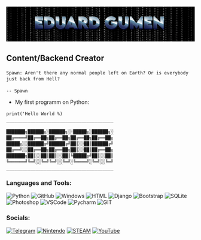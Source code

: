 ![Header](https://github.com/hydrospirt/hydrospirt/blob/master/assets/header.png)

## Content/Backend Creator

```
Spawn: Aren't there any normal people left on Earth? Or is everybody just back from Hell?

-- Spawn
```
- My first programm on Python:
```
print('Hello World %)
________________________________________

███████╗██████╗░██████╗░░█████╗░██████╗░
██╔════╝██╔══██╗██╔══██╗██╔══██╗██╔══██╗
█████╗░░██████╔╝██████╔╝██║░░██║██████╔╝
██╔══╝░░██╔══██╗██╔══██╗██║░░██║██╔══██╗
███████╗██║░░██║██║░░██║╚█████╔╝██║░░██║
╚══════╝╚═╝░░╚═╝╚═╝░░╚═╝░╚════╝░╚═╝░░╚═╝
________________________________________
```

### Languages and Tools:
![Python](https://img.shields.io/badge/-Python-090909?style=for-the-badge&logo=Python&logoColor=6296C)
![GitHub](https://img.shields.io/badge/GitHub-090909?style=for-the-badge&logo=github&logoColor=white)
![Windows](https://img.shields.io/badge/Windows-090909?style=for-the-badge&logo=windows&logoColor=white)
![HTML](https://img.shields.io/badge/HTML5-090909?style=for-the-badge&logo=html5&logoColor=orange)
![Django](https://img.shields.io/badge/Django-090909?style=for-the-badge&logo=django&logoColor=green)
![Bootstrap](https://img.shields.io/badge/Bootstrap-090909?style=for-the-badge&logo=bootstrap&logoColor=563D7C)
![SQLite](https://img.shields.io/badge/SQLite-090909?style=for-the-badge&logo=sqlite&logoColor=07405E)
![Photoshop](https://img.shields.io/badge/Adobe%20Photoshop-090909?style=for-the-badge&logo=Adobe%20Photoshop&logoColor=white)
![VSCode](https://img.shields.io/badge/Visual_Studio_Code-090909?style=for-the-badge&logo=visual%20studio%20code&logoColor=white)
![Pycharm](https://img.shields.io/badge/PyCharm-090909.svg?&style=for-the-badge&logo=PyCharm&logoColor=white)
![GIT](https://img.shields.io/badge/GIT-090909?style=for-the-badge&logo=git&logoColor=white)


### Socials:
[![Telegram](https://img.shields.io/badge/-Telegram-090909?style=for-the-badge&logo=telegram&logoColor=27A0D9)](https://t.me/arcan1um)
[![Nintendo](https://img.shields.io/badge/Nintendo_Switch-090909?style=for-the-badge&logo=nintendo-switch&logoColor=red)](https://www.nintendo.com/us/)
[![STEAM](https://img.shields.io/badge/Steam-090909?style=for-the-badge&logo=steam&logoColor=white)](https://steamcommunity.com/id/hydrospirt/)
[![YouTube](https://img.shields.io/badge/YouTube-090909?style=for-the-badge&logo=youtube&logoColor=red)](https://www.youtube.com/channel/UC9rpZSzfSbHOk_BUPvO6Zjg)
